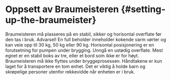 # Oppsett av Braumeisteren {#setting-up-the-braumeister}

Braumeisteren må plasseres på en stabil, sikker og horisontal overflate før den tas i bruk. Advarsel! En full beholder inneholder kokende varm vørter og kan veie opp til 30 kg, 50 kg eller 90 kg. Horisontal posisjonering er en forutsetning for pumpen under brygging. Unngå en ustødig overflate. Mest egnet er en stabil boks av tre, eller et bord som ikke er for høyt. Braumeisteren må ikke flyttes under bryggeprosessen. Håndtakene er kun laget for å transportere en tom enhet. Det er viktig å holde barn og skrøpelige personer utenfor rekkevidde når enheten er i bruk.
